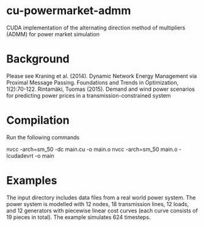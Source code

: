 # cu-powermarket-admm
CUDA implementation of the alternating direction method of multipliers (ADMM) for power market simulation

# Background
Please see
Kraning et al. (2014). Dynamic Network Energy Management via Proximal Message Passing. Foundations and Trends in Optimization, 1(2):70-122.
Rintamäki, Tuomas (2015). Demand and wind power scenarios for predicting power prices in a transmission-constrained system

# Compilation
Run the following commands

nvcc -arch=sm_50 -dc main.cu -o main.o
nvcc -arch=sm_50 main.o -lcudadevrt -o main

# Examples
The input directory includes data files from a real world power system. The power system is modelled with 12 nodes, 18 transmission lines, 12 loads, and 12 generators with piecewise linear cost curves (each curve consists of 19 pieces in total). The example simulates 624 timesteps.
